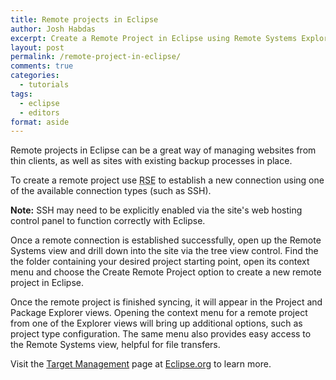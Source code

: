 ```yaml
---
title: Remote projects in Eclipse
author: Josh Habdas
excerpt: Create a Remote Project in Eclipse using Remote Systems Explorer
layout: post
permalink: /remote-project-in-eclipse/
comments: true
categories:
  - tutorials
tags:
  - eclipse
  - editors
format: aside
---
```

Remote projects in Eclipse can be a great way of managing websites from thin clients, as well as sites with existing backup processes in place.

<!-- more -->

To create a remote project use <abbr title="Remote Systems Explorer">RSE</abbr> to establish a new connection using one of the available connection types (such as SSH).

**Note:** SSH may need to be explicitly enabled via the site's web hosting control panel to function correctly with Eclipse.

Once a remote connection is established successfully, open up the Remote Systems view and drill down into the site via the tree view control. Find the the folder containing your desired project starting point, open its context menu and choose the Create Remote Project option to create a new remote project in Eclipse.

Once the remote project is finished syncing, it will appear in the Project and Package Explorer views. Opening the context menu for a remote project from one of the Explorer views will bring up additional options, such as project type configuration. The same menu also provides easy access to the Remote Systems view, helpful for file transfers.

Visit the [Target Management][1] page at [Eclipse.org][2] to learn more.

[1]: http://www.eclipse.org/tm/
[2]: http://www.eclipse.org/
